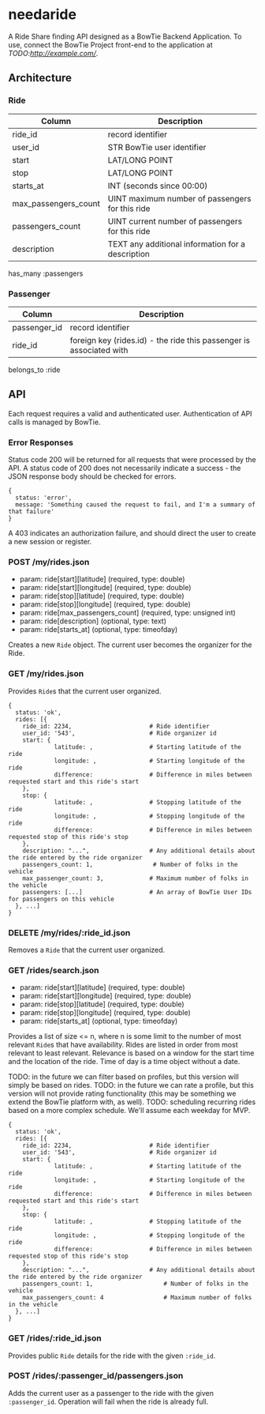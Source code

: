 # needaride

A Ride Share finding API designed as a BowTie Backend Application. To use, connect the BowTie Project front-end to the application at *TODO:http://example.com/*.

## Architecture

### Ride

| Column | Description |
| ---    | --- |
| ride_id | record identifier |
| user_id | STR BowTie user identifier |
| start | LAT/LONG POINT |
| stop | LAT/LONG POINT |
| starts_at | INT (seconds since 00:00) |
| max_passengers_count | UINT maximum number of passengers for this ride |
| passengers_count | UINT current number of passengers for this ride |
| description | TEXT any additional information for a description |

has_many :passengers

### Passenger

| Column | Description |
| --- | --- |
| passenger_id | record identifier |
| ride_id | foreign key (rides.id) - the ride this passenger is associated with |

belongs_to :ride

## API

Each request requires a valid and authenticated user. Authentication of API calls is managed by BowTie.

### Error Responses

Status code 200 will be returned for all requests that were processed by the API. A status code of 200 does not necessarily indicate a success - the JSON response body should be checked for errors.

```
{
  status: 'error',
  message: 'Something caused the request to fail, and I'm a summary of that failure'
}
```

A 403 indicates an authorization failure, and should direct the user to create a new session or register.

### POST /my/rides.json

* param: ride[start][latitude] (required, type: double)
* param: ride[start][longitude] (required, type: double)
* param: ride[stop][latitude] (required, type: double)
* param: ride[stop][longitude] (required, type: double)
* param: ride[max_passengers_count] (required, type: unsigned int)
* param: ride[description] (optional, type: text)
* param: ride[starts_at] (optional, type: timeofday)

Creates a new `Ride` object. The current user becomes the organizer for the Ride.

### GET /my/rides.json

Provides `Ride`s that the current user organized.

```
{
  status: 'ok',
  rides: [{
    ride_id: 2234,                      # Ride identifier
    user_id: '543',                     # Ride organizer id
    start: { 
             latitude: ,                # Starting latitude of the ride
             longitude: ,               # Starting longitude of the ride
             difference:                # Difference in miles between requested start and this ride's start
    },
    stop: { 
             latitude: ,                # Stopping latitude of the ride
             longitude: ,               # Stopping longitude of the ride
             difference:                # Difference in miles between requested stop of this ride's stop
    },
    description: "...",                 # Any additional details about the ride entered by the ride organizer
    passengers_count: 1,                 # Number of folks in the vehicle
    max_passenger_count: 3,             # Maximum number of folks in the vehicle
    passengers: [...]                   # An array of BowTie User IDs for passengers on this vehicle
  }, ...]
}
```

### DELETE /my/rides/:ride_id.json

Removes a `Ride` that the current user organized.

### GET /rides/search.json
* param: ride[start][latitude] (required, type: double)
* param: ride[start][longitude] (required, type: double)
* param: ride[stop][latitude] (required, type: double)
* param: ride[stop][longitude] (required, type: double)
* param: ride[starts_at] (optional, type: timeofday)
  
Provides a list of size <= n, where n is some limit to the number of most relevant `Ride`s that have availability. Rides are listed in order from most relevant to least relevant. Relevance is based on a window for the start time and the location of the ride. Time of day is a time object without a date.

TODO: in the future we can filter based on profiles, but this version will simply be based on rides.
TODO: in the future we can rate a profile, but this version will not provide rating functionality (this may be something we extend the BowTie platform with, as well).
TODO: scheduling recurring rides based on a more complex schedule. We'll assume each weekday for MVP.

```
{
  status: 'ok',
  rides: [{
    ride_id: 2234,                      # Ride identifier
    user_id: '543',                     # Ride organizer id
    start: { 
             latitude: ,                # Starting latitude of the ride
             longitude: ,               # Starting longitude of the ride
             difference:                # Difference in miles between requested start and this ride's start
    },
    stop: { 
             latitude: ,                # Stopping latitude of the ride
             longitude: ,               # Stopping longitude of the ride
             difference:                # Difference in miles between requested stop of this ride's stop
    },
    description: "...",                 # Any additional details about the ride entered by the ride organizer
    passengers_count: 1,                    # Number of folks in the vehicle
    max_passengers_count: 4                 # Maximum number of folks in the vehicle
  }, ...]
}
```

### GET /rides/:ride_id.json

Provides public `Ride` details for the ride with the given `:ride_id`.

### POST /rides/:passenger_id/passengers.json

Adds the current user as a passenger to the ride with the given `:passenger_id`. Operation will fail when the ride is already full.
